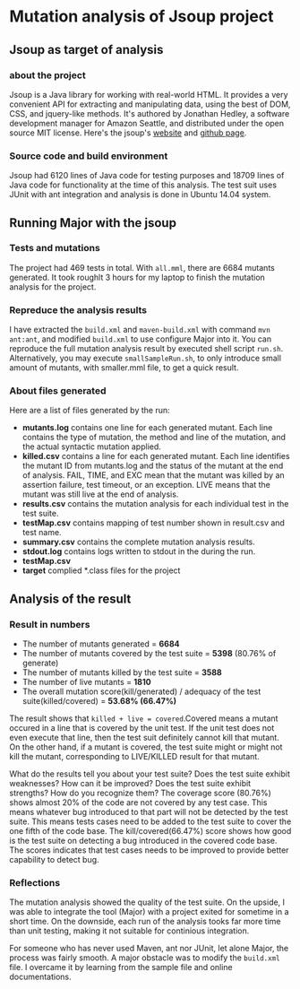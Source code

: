 # Mutation analysis of Jsoup project

## Jsoup as target of analysis
### about the project
Jsoup is a Java library for working with real-world HTML. It provides a very convenient API for extracting and manipulating data, using the best of DOM, CSS, and jquery-like methods. It's authored by Jonathan Hedley, a software development manager for Amazon Seattle, and distributed under the open source MIT license. Here's the jsoup's [website](http://jsoup.org/) and [github page](https://github.com/jhy/jsoup).

### Source code and build environment
Jsoup had 6120 lines of Java code for testing purposes and 18709 lines of Java code for functionality at the time of this analysis. The test suit uses JUnit with ant integration and analysis is done in Ubuntu 14.04 system.

## Running Major with the jsoup
### Tests and mutations
The project had 469 tests in total. With `all.mml`, there are 6684 mutants generated. It took roughlt 3 hours for my laptop to finish the mutation analysis for the project.

### Repreduce the analysis results
I have extracted the `build.xml` and `maven-build.xml` with command `mvn ant:ant`, and modified `build.xml` to use configure Major into it. You can reproduce the full mutation analysis result by executed shell script `run.sh`. Alternatively, you may execute `smallSampleRun.sh`, to only introduce small amount of mutants, with smaller.mml file, to get a quick result.

### About files generated
Here are a list of files generated by the run:
* **mutants.log** contains one line for each generated mutant. Each line contains the type of mutation, the method and line of the mutation, and the actual syntactic mutation applied.
* **killed.csv** contains a line for each generated mutant. Each line identifies the mutant ID from mutants.log and the status of the mutant at the end of analysis. FAIL, TIME, and EXC mean that the mutant was killed by an assertion failure, test timeout, or an exception. LIVE means that the mutant was still live at the end of analysis.
* **results.csv** contains the mutation analysis for each individual test in the test suite.
* **testMap.csv** contains mapping of test number shown in result.csv and test name.
* **summary.csv** contains the complete mutation analysis results. 
* **stdout.log** contains logs written to stdout in the during the run.
* **testMap.csv**
* **target** complied *.class files for the project

## Analysis of the result
### Result in numbers
* The number of mutants generated = **6684**
* The number of mutants covered by the test suite = **5398** (80.76% of generate)
* The number of mutants killed by the test suite = **3588**
* The number of live mutants = **1810**
* The overall mutation score(kill/generated) / adequacy of the test suite(killed/covered) = **53.68% (66.47%)**

The result shows that `killed + live = covered`.Covered means a mutant occured in a line that is covered by the unit test. If the unit test does not even execute that line, then the test suit definitely cannot kill that mutant. On the other hand, if a mutant is covered, the test suite might or might not kill the mutant, corresponding to LIVE/KILLED result for that mutant.


What do the results tell you about your test suite? Does the test suite exhibit weaknesses? How can it be improved? Does the test suite exhibit strengths? How do you recognize them?
The coverage score (80.76%) shows almost 20% of the code are not covered by any test case. This means whatever bug introduced to that part will not be detected by the test suite. This means tests cases need to be added to the test suite to cover the one fifth of the code base.
The kill/covered(66.47%) score shows how good is the test suite on detecting a bug introduced in the covered code base. The scores indicates that test cases needs to be improved to provide better capability to detect bug.

### Reflections
The mutation analysis showed the quality of the test suite. On the upside, I was able to integrate the tool (Major) with a project exited for sometime in a short time. On the downside, each run of the analysis tooks far more time than unit testing, making it not suitable for continious integration. 

For someone who has never used Maven, ant nor JUnit, let alone Major, the process was fairly smooth. A major obstacle was to modify the `build.xml` file. I overcame it by learning from the sample file and online documentations.
